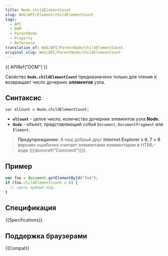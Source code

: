 ```yaml
---
title: Node.childElementCount
slug: Web/API/Element/childElementCount
tags:
  - API
  - DOM
  - ParentNode
  - Property
  - Reference
translation_of: Web/API/ParentNode/childElementCount
original_slug: Web/API/ParentNode/childElementCount
---
```


{{ APIRef("DOM") }}

Свойство **`Node.childElementCount`** предназначено только для чтения и возвращает число дочерних **элементов** узла.

## Синтаксис

```
var elCount = Node.childElementCount;
```

- **`elCount`** - целое число, количество дочерних элементов узла **Node.**
- **`Node`** - объект, представляющий собой `Document`, `DocumentFragment` или `Element`.

> **Предупреждение:** А наш добрый друг **Internet Explorer** в **6, 7** и **8** версиях ошибочно считает элементами комментарии в HTML-коде ({{domxref("Comment")}}).

## Пример

```js
var foo = document.getElementById("foo");
if (foo.childElementCount > 0) {
  // здесь нужный код..
}
```

## Спецификация

{{Specifications}}

## Поддержка браузерами

{{Compat}}
